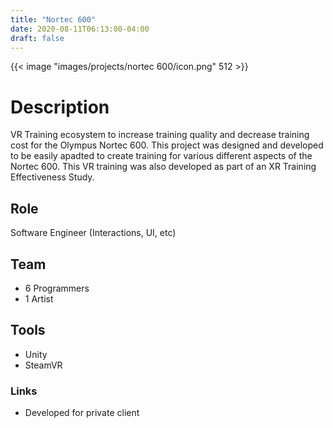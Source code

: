 ```yaml
---
title: "Nortec 600"
date: 2020-08-11T06:13:00-04:00
draft: false
---
```


{{< image "images/projects/nortec 600/icon.png" 512 >}}

# Description
VR Training ecosystem to increase training quality and decrease training cost for the Olympus Nortec 600. This project was designed and developed to be easily apadted to create training for various different aspects of the Nortec 600. This VR training was also developed as part of an XR Training Effectiveness Study.

## Role
Software Engineer (Interactions, UI, etc)

## Team
- 6 Programmers 
- 1 Artist

## Tools
- Unity
- SteamVR

### Links
- Developed for private client